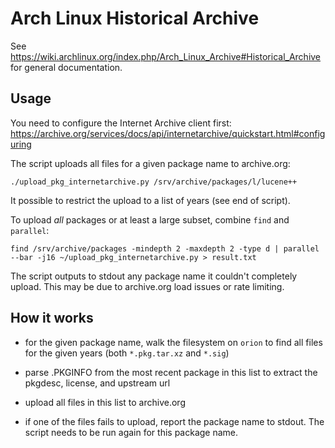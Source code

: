 # Arch Linux Historical Archive

See <https://wiki.archlinux.org/index.php/Arch_Linux_Archive#Historical_Archive> for general
documentation.

## Usage

You need to configure the Internet Archive client first: <https://archive.org/services/docs/api/internetarchive/quickstart.html#configuring>

The script uploads all files for a given package name to archive.org:

    ./upload_pkg_internetarchive.py /srv/archive/packages/l/lucene++

It possible to restrict the upload to a list of years (see end of script).

To upload *all* packages or at least a large subset, combine `find` and `parallel`:

    find /srv/archive/packages -mindepth 2 -maxdepth 2 -type d | parallel --bar -j16 ~/upload_pkg_internetarchive.py > result.txt

The script outputs to stdout any package name it couldn't completely upload.
This may be due to archive.org load issues or rate limiting.

## How it works

- for the given package name, walk the filesystem on `orion` to find all files
  for the given years (both `*.pkg.tar.xz` and `*.sig`)

- parse .PKGINFO from the most recent package in this list to extract the pkgdesc,
  license, and upstream url

- upload all files in this list to archive.org

- if one of the files fails to upload, report the package name to stdout.  The script needs
  to be run again for this package name.

